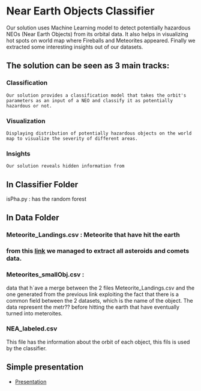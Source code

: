 # Near Earth Objects Classifier

Our solution uses Machine Learning model to detect potentially hazardous NEOs (Near Earth Objects) from its orbital data. It also helps in visualizing hot spots on world map where Fireballs and Meteorites appeared. Finally we extracted some interesting insights out of our datasets.

## The solution can be seen as 3 main tracks:

### Classification 
	Our solution provides a classification model that takes the orbit's parameters as an input of a NEO and classify it as potentially hazardous or not.

### Visualization 
	Displaying distribution of potentially hazardous objects on the world map to visualize the severity of different areas.

### Insights 
	Our solution reveals hidden information from



## In Classifier Folder 
isPha.py : has the random forest

## In Data Folder 

### Meteorite_Landings.csv : Meteorite that have hit the earth

### from this [link](http://ssd.jpl.nasa.gov/sbdb_query.cgi#x) we managed to extract all asteroids and comets data.

### Meteorites_smallObj.csv :
data that h`ave a merge between the 2 files Meteorite_Landings.csv and the one generated from the previous link
exploiting the fact that there is a common field between the 2 datasets, which is the name of the object.
The data represent the metr?? before hitting the earth that have eventually turned into meteroites.

### NEA_labeled.csv
This file has the information about the orbit of each object, this fils is used by the classifier.

## Simple presentation

* [Presentation](https://prezi.com/uf55upuhqw0f/near-earth-objects/?utm_campaign=share&utm_medium=copy) 